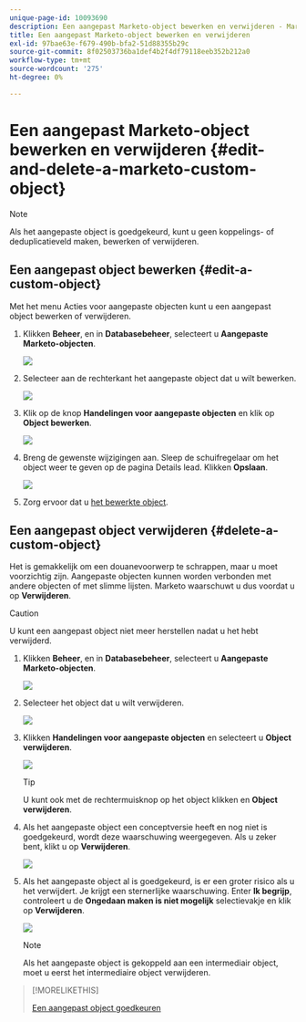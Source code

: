 ```yaml
---
unique-page-id: 10093690
description: Een aangepast Marketo-object bewerken en verwijderen - Marketo Docs - Productdocumentatie
title: Een aangepast Marketo-object bewerken en verwijderen
exl-id: 97bae63e-f679-490b-bfa2-51d88355b29c
source-git-commit: 8f02503736ba1def4b2f4df79118eeb352b212a0
workflow-type: tm+mt
source-wordcount: '275'
ht-degree: 0%

---
```


# Een aangepast Marketo-object bewerken en verwijderen {#edit-and-delete-a-marketo-custom-object}

>[!NOTE]
>
>Als het aangepaste object is goedgekeurd, kunt u geen koppelings- of deduplicatieveld maken, bewerken of verwijderen.

## Een aangepast object bewerken {#edit-a-custom-object}

Met het menu Acties voor aangepaste objecten kunt u een aangepast object bewerken of verwijderen.

1. Klikken **Beheer**, en in **Databasebeheer**, selecteert u **Aangepaste Marketo-objecten**.

   ![](assets/image2016-1-18-13-3a31-3a51.png)

1. Selecteer aan de rechterkant het aangepaste object dat u wilt bewerken.

   ![](assets/image2016-1-18-13-3a33-3a11.png)

1. Klik op de knop **Handelingen voor aangepaste objecten** en klik op **Object bewerken**.

   ![](assets/image2015-9-23-11-3a37-3a44.png)

1. Breng de gewenste wijzigingen aan. Sleep de schuifregelaar om het object weer te geven op de pagina Details lead. Klikken **Opslaan**.

   ![](assets/edit-and-delete-a-marketo-custom-object-4.png)

1. Zorg ervoor dat u [het bewerkte object](/help/marketo/product-docs/administration/marketo-custom-objects/approve-a-custom-object.md).

## Een aangepast object verwijderen {#delete-a-custom-object}

Het is gemakkelijk om een douanevoorwerp te schrappen, maar u moet voorzichtig zijn. Aangepaste objecten kunnen worden verbonden met andere objecten of met slimme lijsten. Marketo waarschuwt u dus voordat u op **Verwijderen**.

>[!CAUTION]
>
>U kunt een aangepast object niet meer herstellen nadat u het hebt verwijderd.

1. Klikken **Beheer**, en in **Databasebeheer**, selecteert u **Aangepaste Marketo-objecten**.

   ![](assets/image2016-1-18-13-3a36-3a0.png)

1. Selecteer het object dat u wilt verwijderen.

   ![](assets/image2015-9-23-16-3a29-3a5.png)

1. Klikken **Handelingen voor aangepaste objecten** en selecteert u **Object verwijderen**.

   ![](assets/image2015-9-23-11-3a39-3a5.png)

   >[!TIP]
   >
   >U kunt ook met de rechtermuisknop op het object klikken en **Object verwijderen**.

1. Als het aangepaste object een conceptversie heeft en nog niet is goedgekeurd, wordt deze waarschuwing weergegeven. Als u zeker bent, klikt u op **Verwijderen**.

   ![](assets/image2015-9-23-16-3a31-3a2.png)

1. Als het aangepaste object al is goedgekeurd, is er een groter risico als u het verwijdert. Je krijgt een sternerlijke waarschuwing. Enter **Ik begrijp**, controleert u de **Ongedaan maken is niet mogelijk** selectievakje en klik op **Verwijderen**.

   ![](assets/image2016-1-15-9-3a49-3a38.png)

   >[!NOTE]
   >
   >Als het aangepaste object is gekoppeld aan een intermediair object, moet u eerst het intermediaire object verwijderen.

>[!MORELIKETHIS]
>
>[Een aangepast object goedkeuren](/help/marketo/product-docs/administration/marketo-custom-objects/approve-a-custom-object.md)
